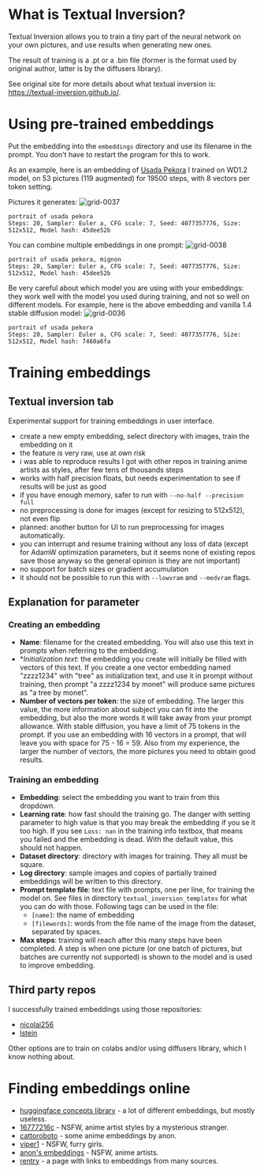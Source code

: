 # What is Textual Inversion?
Textual Inversion allows you to train a tiny part of the neural network on your own pictures, and use results when generating new ones.

The result of training is a .pt or a .bin file (former is the format used by original author, latter is by the diffusers library).

See original site for more details about what textual inversion is: https://textual-inversion.github.io/.

# Using pre-trained embeddings
Put the embedding into the `embeddings` directory and use its filename in the prompt. You don't have to restart the program for this to work.

As an example, here is an embedding of [Usada Pekora](https://drive.google.com/file/d/1MDSmzSbzkIcw5_aw_i79xfO3CRWQDl-8/view?usp=sharing) I trained on WD1.2 model, on 53 pictures (119 augmented) for 19500 steps, with 8 vectors per token setting.

Pictures it generates:
![grid-0037](https://user-images.githubusercontent.com/20920490/193285043-5d5d57d8-7b5e-4803-a211-5ca5220c35f4.png)
```
portrait of usada pekora
Steps: 20, Sampler: Euler a, CFG scale: 7, Seed: 4077357776, Size: 512x512, Model hash: 45dee52b
```

You can combine multiple embeddings in one prompt:
![grid-0038](https://user-images.githubusercontent.com/20920490/193285265-a5224378-4ae2-48bf-ad7d-e79a9f998f9c.png)
```
portrait of usada pekora, mignon
Steps: 20, Sampler: Euler a, CFG scale: 7, Seed: 4077357776, Size: 512x512, Model hash: 45dee52b
```

Be very careful about which model you are using with your embeddings: they work well with the model you used during training, and not so well on different models. For example, here is the above embedding and vanilla 1.4 stable diffusion model:
![grid-0036](https://user-images.githubusercontent.com/20920490/193285611-486373f2-35d0-437c-895a-71454564a7c4.png)
```
portrait of usada pekora
Steps: 20, Sampler: Euler a, CFG scale: 7, Seed: 4077357776, Size: 512x512, Model hash: 7460a6fa
```

# Training embeddings
## Textual inversion tab
Experimental support for training embeddings in user interface.
- create a new empty embedding, select directory with images, train the embedding on it
- the feature is very raw, use at own risk
- i was able to reproduce results I got with other repos in training anime artists as styles, after few tens of thousands steps
- works with half precision floats, but needs experimentation to see if results will be just as good
- if you have enough memory, safer to run with `--no-half --precision full`
- no preprocessing is done for images (except for resizing to 512x512), not even flip
- planned: another button for UI to run preprocessing for images automatically.
- you can interrupt and resume training without any loss of data (except for AdamW optimization parameters, but it seems none of existing repos save those anyway so the general opinion is they are not important)
- no support for batch sizes or gradient accumulation
- it should not be possible to run this with `--lowvram` and `--medvram` flags.

## Explanation for parameter

### Creating an embedding
- **Name**: filename for the created embedding. You will also use this text in prompts when referring to the embedding.
- **Initialization text*: the embedding you create will initially be filled with vectors of this text. If you create a one vector embedding named "zzzz1234" with "tree" as initialization text, and use it in prompt without training, then prompt "a zzzz1234 by monet" will produce same pictures as "a tree by monet".
- **Number of vectors per token**: the size of embedding. The larger this value, the more information about subject you can fit into the embedding, but also the more words it will take away from your prompt allowance. With stable diffusion, you have a limit of 75 tokens in the prompt. If you use an embedding with 16 vectors in a prompt, that will leave you with space for 75 - 16 = 59. Also from my experience, the larger the number of vectors, the more pictures you need to obtain good results.

### Training an embedding
- **Embedding**: select the embedding you want to train from this dropdown.
- **Learning rate**: how fast should the training go. The danger with setting parameter to high value is that you may break the embedding if you se it too high. If you see `Loss: nan` in the training info textbox, that means you failed and the embedding is dead. With the default value, this should not happen.
- **Dataset directory**: directory with images for training. They all must be square.
- **Log directory**: sample images and copies of partially trained embeddings will be written to this directory.
- **Prompt template file**: text file with prompts, one per line, for training the model on. See files in directory `textual_inversion_templates` for what you can do with those. Following tags can be used in the file:
  - `[name]`: the name of embedding
  - `[filewords]`: words from the file name of the image from the dataset, separated by spaces.
- **Max steps**: training will reach after this many steps have been completed. A step is when one picture (or one batch of pictures, but batches are currently not supported) is shown to the model and is used to improve embedding. 

## Third party repos
I successfully trained embeddings using those repositories:

 - [nicolai256](https://github.com/nicolai256/Stable-textual-inversion_win)
 - [lstein](https://github.com/invoke-ai/InvokeAI)

Other options are to train on colabs and/or using diffusers library, which I know nothing about.


# Finding embeddings online

- [huggingface concepts library](https://huggingface.co/sd-concepts-library) - a lot of different embeddings, but mostly useless.
- [16777216c](https://gitlab.com/16777216c/stable-diffusion-embeddings) - NSFW, anime artist styles by a mysterious stranger.
- [cattoroboto](https://gitlab.com/cattoroboto/waifu-diffusion-embeds) - some anime embeddings by anon.
- [viper1](https://gitgud.io/viper1/stable-diffusion-embeddings) - NSFW, furry girls.
- [anon's embeddings](https://mega.nz/folder/7k0R2arB#5_u6PYfdn-ZS7sRdoecD2A) - NSFW, anime artists.
- [rentry](https://rentry.org/embeddings) - a page with links to embeddings from many sources.
